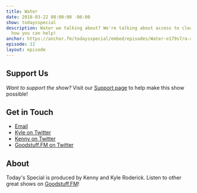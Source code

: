 ```yaml
---
title: Water
date: 2018-03-22 08:00:00 -06:00
show: todaysspecial
description: Water we talking about? We're talking about access to clean water and
  how you can help!
anchor: https://anchor.fm/todaysspecial/embed/episodes/Water-e179s7/a-a2p4nc
episode: 12
layout: episode
---
```




## Support Us
*Want to support the show?* Visit our [Support page](https://goodstuff.fm/support) to help make this show possible!

## Get in Touch
* [Email](mailto:kyle@goodstuff.fm)
* [Kyle on Twitter](http://twitter.com/dogburps)
* [Kenny on Twitter](http://twitter.com/pizzarobotics)
* [Goodstuff.FM on Twitter](http://twitter.com/goodstufffm)

## About
Today's Special is produced by Kenny and Kyle Roderick. Listen to other great shows on [Goodstuff.FM](http://goodstuff.fm/shows)!